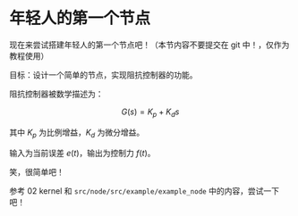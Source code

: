 # 年轻人的第一个节点

现在来尝试搭建年轻人的第一个节点吧！（本节内容不要提交在 git 中！，仅作为教程使用）

目标：设计一个简单的节点，实现阻抗控制器的功能。

阻抗控制器被数学描述为：

$$
G(s) = K_p + K_d s
$$

其中 $K_p$ 为比例增益，$K_d$ 为微分增益。

输入为当前误差 $e(t)$，输出为控制力 $f(t)$。

笑，很简单吧！

参考 02 kernel 和 `src/node/src/example/example_node` 中的内容，尝试一下吧！
